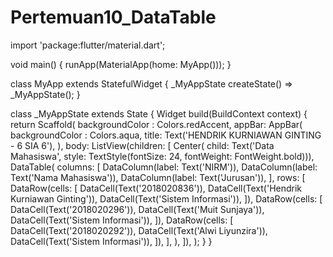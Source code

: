 # Pertemuan10_DataTable
import 'package:flutter/material.dart';

void main() {
  runApp(MaterialApp(home: MyApp()));
}

class MyApp extends StatefulWidget {
  _MyAppState createState() => _MyAppState();
}

class _MyAppState extends State<MyApp> {
  Widget build(BuildContext context) {
    return Scaffold(
      backgroundColor : Colors.redAccent,
      appBar: AppBar(
         backgroundColor : Colors.aqua,
        title: Text('HENDRIK KURNIAWAN GINTING - 6 SIA 6'),
      ),
      body: ListView(children: <Widget>[
        Center(
            child: Text('Data Mahasiswa',
                style: TextStyle(fontSize: 24, fontWeight: FontWeight.bold))),
        DataTable(
          columns: [
            DataColumn(label: Text('NIRM')),
            DataColumn(label: Text('Nama Mahasiswa')),
            DataColumn(label: Text('Jurusan')),
          ],
          rows: [
            DataRow(cells: [
              DataCell(Text('2018020836')),
              DataCell(Text('Hendrik Kurniawan Ginting')),
              DataCell(Text('Sistem Informasi')),
            ]),
            DataRow(cells: [
              DataCell(Text('2018020296')),
              DataCell(Text('Muit Sunjaya')),
              DataCell(Text('Sistem Informasi')),
            ]),
            DataRow(cells: [
              DataCell(Text('2018020292')),
              DataCell(Text('Alwi Liyunzira')),
              DataCell(Text('Sistem Informasi')),
            ]),
          ],
        ),
      ]),
    );
  }
}
